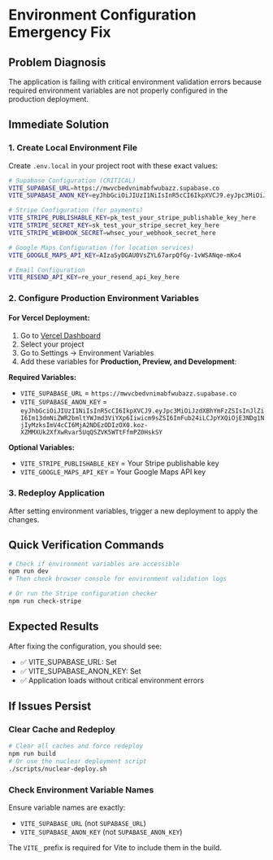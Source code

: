 # Environment Configuration Emergency Fix

## Problem Diagnosis
The application is failing with critical environment validation errors because required environment variables are not properly configured in the production deployment.

## Immediate Solution

### 1. Create Local Environment File
Create `.env.local` in your project root with these exact values:

```bash
# Supabase Configuration (CRITICAL)
VITE_SUPABASE_URL=https://mwvcbedvnimabfwubazz.supabase.co
VITE_SUPABASE_ANON_KEY=eyJhbGciOiJIUzI1NiIsInR5cCI6IkpXVCJ9.eyJpc3MiOiJzdXBhYmFzZSIsInJlZiI6Im13dmNiZWR2bmltYWJmd3ViYXp6Iiwicm9sZSI6ImFub24iLCJpYXQiOjE3NDg1NjIyMzksImV4cCI6MjA2NDEzODIzOX0.koz-XZMMXUk2XfXwRvar5UqQSZVK5WTtFfmPZ0HskSY

# Stripe Configuration (for payments)
VITE_STRIPE_PUBLISHABLE_KEY=pk_test_your_stripe_publishable_key_here
VITE_STRIPE_SECRET_KEY=sk_test_your_stripe_secret_key_here
VITE_STRIPE_WEBHOOK_SECRET=whsec_your_webhook_secret_here

# Google Maps Configuration (for location services)
VITE_GOOGLE_MAPS_API_KEY=AIzaSyDGAU0VsZYL67arpQfGy-1vWSANqe-mKo4

# Email Configuration
VITE_RESEND_API_KEY=re_your_resend_api_key_here
```

### 2. Configure Production Environment Variables

#### For Vercel Deployment:
1. Go to [Vercel Dashboard](https://vercel.com/dashboard)
2. Select your project
3. Go to Settings → Environment Variables
4. Add these variables for **Production, Preview, and Development**:

**Required Variables:**
- `VITE_SUPABASE_URL` = `https://mwvcbedvnimabfwubazz.supabase.co`
- `VITE_SUPABASE_ANON_KEY` = `eyJhbGciOiJIUzI1NiIsInR5cCI6IkpXVCJ9.eyJpc3MiOiJzdXBhYmFzZSIsInJlZiI6Im13dmNiZWR2bmltYWJmd3ViYXp6Iiwicm9sZSI6ImFub24iLCJpYXQiOjE3NDg1NjIyMzksImV4cCI6MjA2NDEzODIzOX0.koz-XZMMXUk2XfXwRvar5UqQSZVK5WTtFfmPZ0HskSY`

**Optional Variables:**
- `VITE_STRIPE_PUBLISHABLE_KEY` = Your Stripe publishable key
- `VITE_GOOGLE_MAPS_API_KEY` = Your Google Maps API key

### 3. Redeploy Application
After setting environment variables, trigger a new deployment to apply the changes.

## Quick Verification Commands

```bash
# Check if environment variables are accessible
npm run dev
# Then check browser console for environment validation logs

# Or run the Stripe configuration checker
npm run check-stripe
```

## Expected Results
After fixing the configuration, you should see:
- ✅ VITE_SUPABASE_URL: Set
- ✅ VITE_SUPABASE_ANON_KEY: Set
- ✅ Application loads without critical environment errors

## If Issues Persist

### Clear Cache and Redeploy
```bash
# Clear all caches and force redeploy
npm run build
# Or use the nuclear deployment script
./scripts/nuclear-deploy.sh
```

### Check Environment Variable Names
Ensure variable names are exactly:
- `VITE_SUPABASE_URL` (not `SUPABASE_URL`)
- `VITE_SUPABASE_ANON_KEY` (not `SUPABASE_ANON_KEY`)

The `VITE_` prefix is required for Vite to include them in the build.